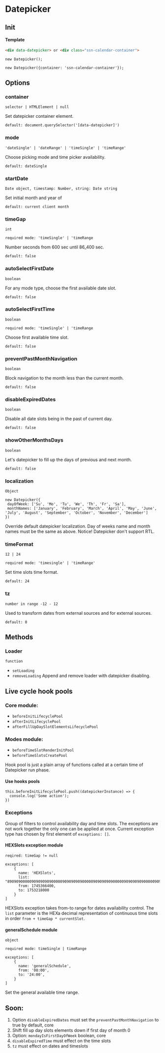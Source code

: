 # Datepicker

## Init

#### Template 

```HTML
<div data-datepicker> or <div class="ssn-calendar-container">
```

```ecmascript 6
new Datepicker();

new Datepicker({container: 'ssn-calendar-container'});
```

## Options


### container 
`selector | HTMLElement | null`

Set datepicker container element.

`default: document.querySelector('[data-datepicker]')`

### mode 
`'dateSingle' | 'dateRange' | 'timeSingle' | 'timeRange'`

Choose picking mode and time picker availability.

`default: dateSingle`

### startDate
`Date object, timestamp: Number, string: Date string`

Set initial month and year of 

`default: current client month`

### timeGap
`int`

`required mode: 'timeSingle' | 'timeRange` 

Number seconds from 600 sec until 86_400 sec. 

`default: false`

### autoSelectFirstDate 
`boolean`

For any mode type, choose the first available date slot.

`default: false`

### autoSelectFirstTime 
`boolean`

`required mode: 'timeSingle' | 'timeRange`

Choose first available time slot.

`default: false`

### preventPastMonthNavigation 
`boolean`

Block navigation to the month less than the current month.

`default: false`

### disableExpiredDates 
`boolean`

Disable all date slots being in the past of current day.

`default: false`

### showOtherMonthsDays 
`boolean`

Let's datepicker to fill up the days of previous and next month.

`default: false`


### localization 
`Object`
```ecmascript 6
new Datepicker({
 dayOfWeek: ['Su', 'Mo', 'Tu', 'We', 'Th', 'Fr', 'Sa'],
 monthNames: ['January', 'February', 'March', 'April', 'May', 'June', 'July', 'August', 'September', 'October', 'November', 'December']
})
```
Override default datepicker localization.
Day of weeks name and month names must be the same as above.
Notice! Datepicker don't support RTL. 

### timeFormat
`12 | 24`

`required mode: 'timesingle' | 'timeRange'`

Set time slots time format.

`default: 24`


### tz 
`number in range -12 - 12`

Used to transform dates from external sources and for external sources.

`default: 0`

## Methods

### Loader 
`function`
- `setLoading`
- `removeLoading`
Append and remove loader with datepicker disabling. 

## Live cycle hook pools

### Core module:
- `beforeInitLifecyclePool`
- `afterInitLifecyclePool`
- `afterFillUpDaySlotElementsLifecyclePool`

### Modes module: 
- `beforeTimeSlotRenderInitPool`
- `beforeTimeSlotsCreatePool` 

Hook pool is just a plain array of functions called at a certain time of Datepicker run phase.

#### Use hooks pools 
```ecmascript 6
this.beforeInitLifecyclePool.push((datepickerInstance) => {
  console.log('Some action');
})
```

###  Exceptions
Group of filters to control availability day and time slots.
The exceptions are not work together the only one can be applied at once. Current exception type has chosen by first element of `exceptions: []`.

#### HEXSlots exception module
`reqired: timeGap != null`

```ecmascript 6
exceptions: [
    {
      name: 'HEXSlots',
      list: "89090900000909090909000009090909090000090909090900000909090909000009090909090000090909090900000909090909000009090909090000090909090900000909090909000009090909090000090909090900000909",
      from: 1745366400,
      to: 1753218000
    }
]
```
HEXSlots exception takes from-to range for dates availability control. The `list` parameter is the HEXa decimal representation of continuous time slots in order `from + timeGap * currentSlot`. 

#### generalSchedule module
`object`
 
`required mode: timeSingle | timeRange`
```ecmascript 6
exceptions: [
    {
      name: 'generalSchedule',
      from: '08:00',
      to: '24:00',
    }
]
```
Set the general available time range. 


## Soon:
1. Option `disableExpiredDates` must set the `preventPastMonthNavigation` to true by default, core
2. Shift fill up day slots elements down if first day of month 0
3. Option: `mondayIsFirstDayOfWeek` boolean, core
4. `disableExpiredTime` must effect on the time slots
5. `tz` must effect on dates and timeslots 

